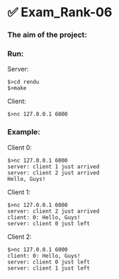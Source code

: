 # ✅ Exam_Rank-06
### The aim of the project:
### Run:
Server:
```
$>cd rendu
$>make
```
Client:
```
$>nc 127.0.0.1 6000
```
### Example:
Client 0:
```
$>nc 127.0.0.1 6000
server: client 1 just arrived
server: client 2 just arrived
Hello, Guys!
```
Client 1:
```
$>nc 127.0.0.1 6000
server: client 2 just arrived
client: 0: Hello, Guys!
server: client 0 just left
```
Client 2:
```
$>nc 127.0.0.1 6000
client: 0: Hello, Guys!
server: client 0 just left
server: client 1 just left
```
